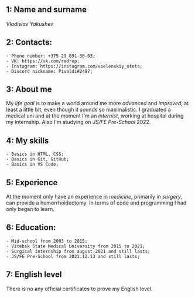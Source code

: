 ## 1: Name and surname
*Vladislav Yakushev*
## 2: Contacts:
    - Phone number: +375 29 891-30-03;
    - VK: https://vk.com/redrop;
    - Instagram: https://instagram.com/vselenskiy_otets;
    - Discord nickname: Pivaldi#2497;
## 3: About me
My *life goal* is to make a world around me more *advanced* and *improved*, at least a little bit, even though it sounds so maximalistic. I graduated a medical uni and at the moment I'm an *internist*, working at hospital during my internship. Also I'm studying on *JS/FE Pre-School* 2022. 
## 4: My skills
    - Basics in HTML, CSS;
    - Basics in Git, GitHub;
    - Basics in VS Code;
## 5: Experience
At the moment only have an experience in *medicine*, primarily in *surgery*, can provide a hemorrhoidectomy. In terms of code and programming I had only began to learn.
## 6: Education:
    - Mid-school from 2003 to 2015;
    - Vitebsk State Medical University from 2015 to 2021;
    - Surgical internship from august 2021 and still lasts;
    - JS/FE Pre-School from 2021.12.13 and still lasts;
## 7: English level
There is no any official certificates to prove my English level. 